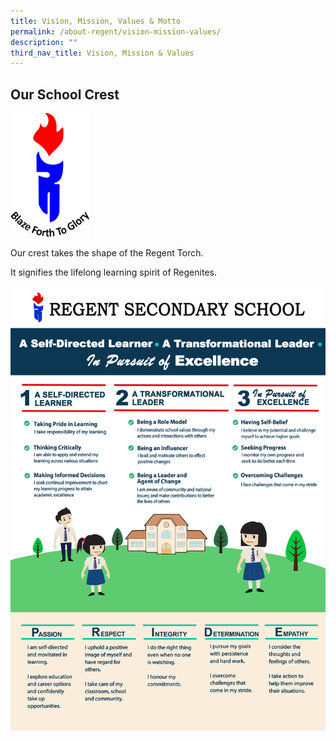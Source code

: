 ```yaml
---
title: Vision, Mission, Values & Motto
permalink: /about-regent/vision-mission-values/
description: ""
third_nav_title: Vision, Mission & Values
---
```

## **Our School Crest**

<img src="/images/Regent-Crest-653x1024.png" 
     style="width:25%">

Our crest takes the shape of the Regent Torch.

It signifies the lifelong learning spirit of Regenites.

![](/images/Regent%20VMA%20-%20Final%20-%20Full%20Size_22%20Aug.jpg)
